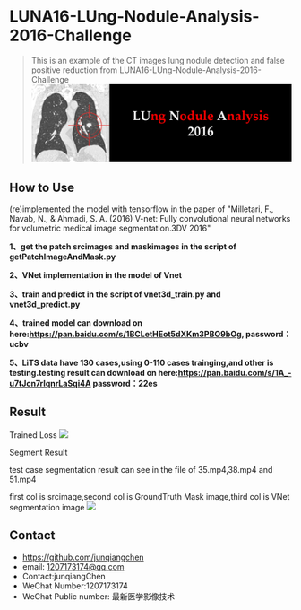 # LUNA16-LUng-Nodule-Analysis-2016-Challenge
> This is an example of the CT images lung nodule detection and false positive reduction from LUNA16-LUng-Nodule-Analysis-2016-Challenge
![](luna16_header.png)

## How to Use
(re)implemented the model with tensorflow in the paper of "Milletari, F., Navab, N., & Ahmadi, S. A. (2016) V-net: Fully convolutional neural networks for volumetric medical image segmentation.3DV 2016"

**1、get the patch srcimages and maskimages in the script of getPatchImageAndMask.py**

**2、VNet implementation in the model of Vnet**

**3、train and predict in the script of vnet3d_train.py and vnet3d_predict.py**

**4、trained model can download on here:https://pan.baidu.com/s/1BCLetHEot5dXKm3PBO9bOg, password：ucbv**

**5、LiTS data have 130 cases,using 0-110 cases trainging,and other is testing.testing result can download on here:https://pan.baidu.com/s/1A_-u7tJcn7rIqnrLaSqi4A password：22es** 

## Result
Trained Loss
![](diceloss.PNG)

Segment Result

test case segmentation result can see in the file of 35.mp4,38.mp4 and 51.mp4

first col is srcimage,second col is GroundTruth Mask image,third col is VNet segmentation image
![](GTvsVNet.bmp)

## Contact
* https://github.com/junqiangchen
* email: 1207173174@qq.com
* Contact:junqiangChen
* WeChat Number:1207173174
* WeChat Public number: 最新医学影像技术
